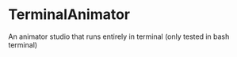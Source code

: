 # TerminalAnimator
An animator studio that runs entirely in terminal (only tested in bash terminal)
